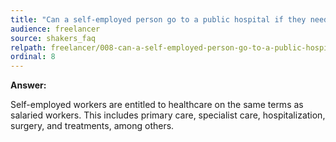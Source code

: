 ```yaml
---
title: "Can a self-employed person go to a public hospital if they need to?"
audience: freelancer
source: shakers_faq
relpath: freelancer/008-can-a-self-employed-person-go-to-a-public-hospital-if-they-need-to.md
ordinal: 8
---
```


**Answer:**

Self-employed workers are entitled to healthcare on the same terms as salaried workers. This includes primary care, specialist care, hospitalization, surgery, and treatments, among others.
